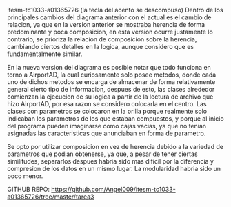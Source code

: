 itesm-tc1033-a01365726
(la tecla del acento se descompuso)
Dentro de los principales cambios del diagrama anterior con el actual es el cambio de relacion, ya que en la version anterior se mostraba herencia de forma predominante y poca composicion, 
en esta version ocurre justamente lo contrario, se prioriza la relacion de composicion sobre la herencia, cambiando ciertos detalles en la logica, aunque considero que es fundamentalmente similar.

En la nueva version del diagrama es posible notar que todo funciona en torno a AirportAD, la cual curiosamente solo posee metodos, donde cada uno de dichos metodos se encarga de almacenar de forma
relativamente general cierto tipo de informacion, despues de esto, las clases alrededor comienzan la ejecucion de su logica a partir de la lectura de archivo que hizo AirportAD, por esa razon se considero
colocarla en el centro. Las clases con parametros se colocaron en la orilla porque realmente solo indicaban los parametros de los que estaban compuestos, y porque al inicio del programa pueden imaginarse como cajas vacias, 
ya que no tenian asignadas las caracteristicas que anunciaban en forma de parametro.

Se opto por utilizar composicion en vez de herencia debido a la variedad de parametros que podian obtenerse, ya que, a pesar de tener ciertas similitudes, separarlos despues habria sido mas dificil por la diferencia y compresion de los datos en un mismo lugar. La modularidad habria sido un poco menor.



GITHUB REPO: https://github.com/Angel009/itesm-tc1033-a01365726/tree/master/tarea3